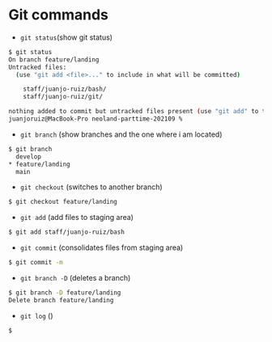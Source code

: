 # Git commands

- `git status`(show git status)

```sh
$ git status
On branch feature/landing
Untracked files:
  (use "git add <file>..." to include in what will be committed)

	staff/juanjo-ruiz/bash/
	staff/juanjo-ruiz/git/

nothing added to commit but untracked files present (use "git add" to track)
juanjoruiz@MacBook-Pro neoland-parttime-202109 % 
```

- `git branch` (show branches and the one where i am located)

```sh
$ git branch
  develop
* feature/landing
  main
```

- `git checkout` (switches to another branch)

```sh
$ git checkout feature/landing
```

- `git add` (add files to staging area)

```sh
$ git add staff/juanjo-ruiz/bash
```

- `git commit` (consolidates files from staging area)

```sh
$ git commit -m
```

- `git branch -D` (deletes a branch)

```sh
$ git branch -D feature/landing
Delete branch feature/landing
```

- `git log` ()

```sh
$
```